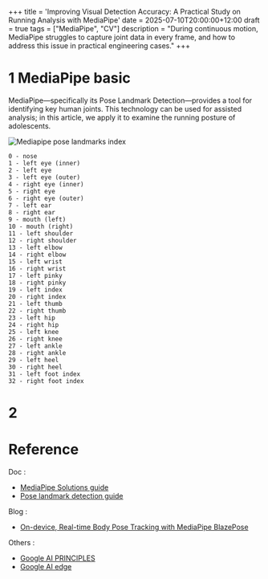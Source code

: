 +++
title = 'Improving Visual Detection Accuracy: A Practical Study on Running Analysis with MediaPipe'
date = 2025-07-10T20:00:00+12:00
draft = true
tags = ["MediaPipe", "CV"]
description = "During continuous motion, MediaPipe struggles to capture joint data in every frame, and how to address this issue in practical engineering cases."
+++


# 1 MediaPipe basic
MediaPipe—specifically its Pose Landmark Detection—provides a tool for identifying key human joints. This technology can be used for assisted analysis; in this article, we apply it to examine the running posture of adolescents.  

![Mediapipe pose landmarks index](/images/2025-07/pose_landmarks_index.png)
```
0 - nose
1 - left eye (inner)
2 - left eye
3 - left eye (outer)
4 - right eye (inner)
5 - right eye
6 - right eye (outer)
7 - left ear
8 - right ear
9 - mouth (left)
10 - mouth (right)
11 - left shoulder
12 - right shoulder
13 - left elbow
14 - right elbow
15 - left wrist
16 - right wrist
17 - left pinky
18 - right pinky
19 - left index
20 - right index
21 - left thumb
22 - right thumb
23 - left hip
24 - right hip
25 - left knee
26 - right knee
27 - left ankle
28 - right ankle
29 - left heel
30 - right heel
31 - left foot index
32 - right foot index
```

# 2 


# Reference
Doc :  
* [MediaPipe Solutions guide](https://ai.google.dev/edge/mediapipe/solutions/guide)
* [Pose landmark detection guide](https://ai.google.dev/edge/mediapipe/solutions/vision/pose_landmarker#models)

Blog :  
* [On-device, Real-time Body Pose Tracking with MediaPipe BlazePose](https://research.google/blog/on-device-real-time-body-pose-tracking-with-mediapipe-blazepose/)

Others :  
* [Google AI PRINCIPLES](https://ai.google/responsibility/principles/)
* [Google AI edge](https://ai.google.dev/edge)